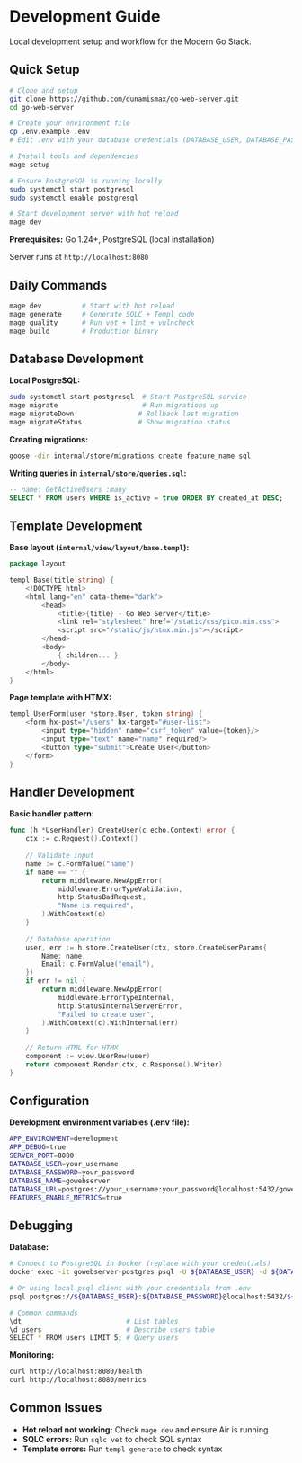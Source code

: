 # Development Guide

Local development setup and workflow for the Modern Go Stack.

## Quick Setup

```bash
# Clone and setup
git clone https://github.com/dunamismax/go-web-server.git
cd go-web-server

# Create your environment file
cp .env.example .env
# Edit .env with your database credentials (DATABASE_USER, DATABASE_PASSWORD, etc.)

# Install tools and dependencies
mage setup

# Ensure PostgreSQL is running locally
sudo systemctl start postgresql
sudo systemctl enable postgresql

# Start development server with hot reload
mage dev
```

**Prerequisites:** Go 1.24+, PostgreSQL (local installation)

Server runs at `http://localhost:8080`

## Daily Commands

```bash
mage dev          # Start with hot reload
mage generate     # Generate SQLC + Templ code
mage quality      # Run vet + lint + vulncheck
mage build        # Production binary
```

## Database Development

**Local PostgreSQL:**

```bash
sudo systemctl start postgresql  # Start PostgreSQL service
mage migrate                     # Run migrations up
mage migrateDown                # Rollback last migration
mage migrateStatus              # Show migration status
```

**Creating migrations:**

```bash
goose -dir internal/store/migrations create feature_name sql
```

**Writing queries in `internal/store/queries.sql`:**

```sql
-- name: GetActiveUsers :many
SELECT * FROM users WHERE is_active = true ORDER BY created_at DESC;
```

## Template Development

**Base layout (`internal/view/layout/base.templ`):**

```go
package layout

templ Base(title string) {
    <!DOCTYPE html>
    <html lang="en" data-theme="dark">
        <head>
            <title>{title} - Go Web Server</title>
            <link rel="stylesheet" href="/static/css/pico.min.css">
            <script src="/static/js/htmx.min.js"></script>
        </head>
        <body>
            { children... }
        </body>
    </html>
}
```

**Page template with HTMX:**

```go
templ UserForm(user *store.User, token string) {
    <form hx-post="/users" hx-target="#user-list">
        <input type="hidden" name="csrf_token" value={token}/>
        <input type="text" name="name" required/>
        <button type="submit">Create User</button>
    </form>
}
```

## Handler Development

**Basic handler pattern:**

```go
func (h *UserHandler) CreateUser(c echo.Context) error {
    ctx := c.Request().Context()
    
    // Validate input
    name := c.FormValue("name")
    if name == "" {
        return middleware.NewAppError(
            middleware.ErrorTypeValidation,
            http.StatusBadRequest,
            "Name is required",
        ).WithContext(c)
    }
    
    // Database operation
    user, err := h.store.CreateUser(ctx, store.CreateUserParams{
        Name: name,
        Email: c.FormValue("email"),
    })
    if err != nil {
        return middleware.NewAppError(
            middleware.ErrorTypeInternal,
            http.StatusInternalServerError,
            "Failed to create user",
        ).WithContext(c).WithInternal(err)
    }
    
    // Return HTML for HTMX
    component := view.UserRow(user)
    return component.Render(ctx, c.Response().Writer)
}
```

## Configuration

**Development environment variables (.env file):**

```bash
APP_ENVIRONMENT=development
APP_DEBUG=true
SERVER_PORT=8080
DATABASE_USER=your_username
DATABASE_PASSWORD=your_password
DATABASE_NAME=gowebserver
DATABASE_URL=postgres://your_username:your_password@localhost:5432/gowebserver?sslmode=disable
FEATURES_ENABLE_METRICS=true
```

## Debugging

**Database:**

```bash
# Connect to PostgreSQL in Docker (replace with your credentials)
docker exec -it gowebserver-postgres psql -U ${DATABASE_USER} -d ${DATABASE_NAME}

# Or using local psql client with your credentials from .env
psql postgres://${DATABASE_USER}:${DATABASE_PASSWORD}@localhost:5432/${DATABASE_NAME}

# Common commands
\dt                          # List tables
\d users                     # Describe users table
SELECT * FROM users LIMIT 5; # Query users
```

**Monitoring:**

```bash
curl http://localhost:8080/health
curl http://localhost:8080/metrics
```

## Common Issues

- **Hot reload not working:** Check `mage dev` and ensure Air is running
- **SQLC errors:** Run `sqlc vet` to check SQL syntax
- **Template errors:** Run `templ generate` to check syntax
